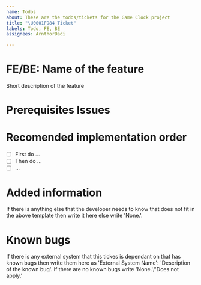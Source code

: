 ```yaml
---
name: Todos
about: These are the todos/tickets for the Game Clock project
title: "\U0001F984 Ticket"
labels: Todo, FE, BE
assignees: ArnthorDadi

---
```


# FE/BE: Name of the feature
Short description of the feature

# Prerequisites Issues
<!-- Issues that need to be finished before working on this one-->

<!-- If FE then add a user flow -->
<!-- 
# User flow
1. First the user...
2. Then ...
3. ...
-->

# Recomended implementation order
- [ ] First do ...
- [ ] Then do ...
- [ ] ...

# Added information
If there is anything else that the developer needs to know that does not fit in the above template then write it here else write 'None.'.

# Known bugs
If there is any external system that this tickes is dependant on that has known bugs then write them here as 'External System Name': 'Description of the known bug'. If there are no known bugs write 'None.'/'Does not apply.'
